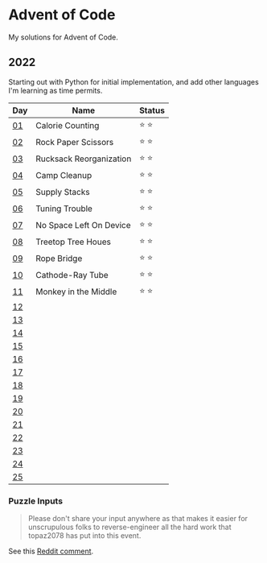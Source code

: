 # Advent of Code

My solutions for Advent of Code.

## 2022

Starting out with Python for initial implementation, and add other languages I'm learning as time permits.

|Day|Name|Status|
|---|---|---|
|[01](https://adventofcode.com/2022/day/1)|Calorie Counting|⭐ ⭐|
|[02](https://adventofcode.com/2022/day/2)|Rock Paper Scissors|⭐ ⭐|
|[03](https://adventofcode.com/2022/day/3)|Rucksack Reorganization|⭐ ⭐|
|[04](https://adventofcode.com/2022/day/4)|Camp Cleanup|⭐ ⭐|
|[05](https://adventofcode.com/2022/day/5)|Supply Stacks|⭐ ⭐|
|[06](https://adventofcode.com/2022/day/6)|Tuning Trouble|⭐ ⭐|
|[07](https://adventofcode.com/2022/day/7)|No Space Left On Device|⭐ ⭐|
|[08](https://adventofcode.com/2022/day/8)|Treetop Tree Houes|⭐ ⭐|
|[09](https://adventofcode.com/2022/day/9)|Rope Bridge|⭐ ⭐|
|[10](https://adventofcode.com/2022/day/10)|Cathode-Ray Tube|⭐ ⭐|
|[11](https://adventofcode.com/2022/day/11)|Monkey in the Middle|⭐ ⭐|
|[12](https://adventofcode.com/2022/day/12)|||
|[13](https://adventofcode.com/2022/day/13)|||
|[14](https://adventofcode.com/2022/day/14)|||
|[15](https://adventofcode.com/2022/day/15)|||
|[16](https://adventofcode.com/2022/day/16)|||
|[17](https://adventofcode.com/2022/day/17)|||
|[18](https://adventofcode.com/2022/day/18)|||
|[19](https://adventofcode.com/2022/day/19)|||
|[20](https://adventofcode.com/2022/day/20)|||
|[21](https://adventofcode.com/2022/day/21)|||
|[22](https://adventofcode.com/2022/day/22)|||
|[23](https://adventofcode.com/2022/day/23)|||
|[24](https://adventofcode.com/2022/day/24)|||
|[25](https://adventofcode.com/2022/day/25)|||

### Puzzle Inputs

> Please don't share your input anywhere as that makes it easier for unscrupulous folks to reverse-engineer all the hard work that topaz2078 has put into this event.

See this [Reddit comment](https://www.reddit.com/r/adventofcode/comments/e7khy8/comment/fa13hb9/).
